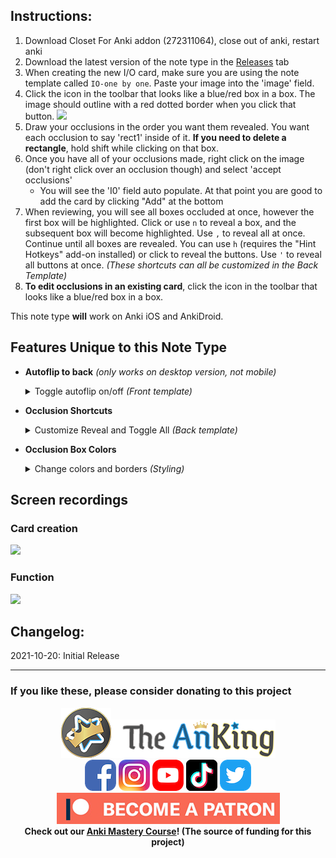 ## Instructions:
1. Download Closet For Anki addon (272311064), close out of anki, restart anki
2. Download the latest version of the note type in the [Releases](https://github.com/AnKingMed/AnKing-Note-Types/releases) tab
3. When creating the new I/O card, make sure you are using the note template called `IO-one by one`. Paste your image into the 'image' field.
4. Click the icon in the toolbar that looks like a blue/red box in a box. The image should outline with a red dotted border when you click that button.
   <img src="/screenshots/Closet button.png" style="width:400px;">
5. Draw your occlusions in the order you want them revealed. You want each occlusion to say 'rect1' inside of it. **If you need to delete a rectangle**, hold shift while clicking on that box.
6. Once you have all of your occlusions made, right click on the image (don't right click over an occlusion though) and select 'accept occlusions'
   - You will see the 'I0' field auto populate. At that point you are good to add the card by clicking "Add" at the bottom
7. When reviewing, you will see all boxes occluded at once, however the first box will be highlighted. Click or use `n` to reveal a box, and the subsequent box will become highlighted. Use `,` to reveal all at once. Continue until all boxes are revealed. You can use `h` (requires the "Hint Hotkeys" add-on installed) or click to reveal the buttons. Use `'` to reveal all buttons at once. _(These shortcuts can all be customized in the Back Template)_
8. **To edit occlusions in an existing card**, click the icon in the toolbar that looks like a blue/red box in a box.

This note type **will** work on Anki iOS and AnkiDroid.

## Features Unique to this Note Type
- <b>Autoflip to back</b> _(only works on desktop version, not mobile)_
  <details><summary>Toggle autoflip on/off <i>(Front template)</i></summary>
    <p>

    ```
    // ############## USER CONFIGURATION START ##############
    var autoflip = true // auto flip to back. Does not work for AnkiMobile.
    // ############## USER CONFIGURATION END ##############
    ```
    </p>
  </details>

- <b>Occlusion Shortcuts</b>
  <details><summary>Customize Reveal and Toggle All <i>(Back template)</i></summary>
    <p>

    ```
    // ##############  OCCLUSION SHORTCUTS  ##############
    var RevealIncremental = "N";
    var ToggleAllOcclusions = ",";
    ```
    </p>
  </details>

- <b>Occlusion Box Colors</b>
  <details><summary>Change colors and borders <i>(Styling)</i></summary>
    <p>

    ```
    /* OCCLUSION RECTANGLE COLORS */
    --rect-bg: moccasin;
    --rect-border: olive;
    --active-rect-bg: salmon;
    --active-rect-border: yellow;
    ```
    </p>
  </details>

## Screen recordings
### Card creation
<img src="/screenshots/Creating IO one by one.gif" style="width:600px;">

### Function
<img src="/screenshots/IO one by one.gif" style="width:600px;">

## Changelog:
2021-10-20: Initial Release 


***

### If you like these, please consider donating to this project

<p align="center">
<a href="https://www.ankingmed.com" rel="nofollow"><img src="https://raw.githubusercontent.com/AnKingMed/My-images/master/AnKing/AnKingSmall.png?raw=true"></a><a href="https://www.ankingmed.com" rel="nofollow"><img src="https://raw.githubusercontent.com/AnKingMed/My-images/master/AnKing/TheAnKing.png?raw=true"></a>
  <br>
  <a href="https://www.facebook.com/ankingmed" rel="nofollow"><img src="https://raw.githubusercontent.com/AnKingMed/My-images/master/Social/FB.png?raw=true"></a>     <a href="https://www.instagram.com/ankingmed" rel="nofollow"><img src="https://raw.githubusercontent.com/AnKingMed/My-images/master/Social/Instagram.png?raw=true"></a>     <a href="https://www.youtube.com/theanking" rel="nofollow"><img src="https://raw.githubusercontent.com/AnKingMed/My-images/master/Social/YT.png?raw=true"></a>     <a href="https://www.tiktok.com/@ankingmed" rel="nofollow"><img src="https://raw.githubusercontent.com/AnKingMed/My-images/master/Social/TikTok.png?raw=true"></a>     <a href="https://www.twitter.com/ankingmed" rel="nofollow"><img src="https://raw.githubusercontent.com/AnKingMed/My-images/master/Social/Twitter.png?raw=true"></a>
  <br>
<a href="https://www.theanking.com/anking-memberships" rel="nofollow"><img src="https://raw.githubusercontent.com/AnKingMed/My-images/master/AnKing/Patreon.jpg?raw=true"></a>
<br>
<b>Check out our <a href="https://www.theanking.com/anki-mastery-course/?utm_source=anking_notetypes&amp;utm_medium=anki_add-on_page&amp;utm_campaign=mastery_course" rel="nofollow">Anki Mastery Course</a>! (The source of funding for this project)</b><br></p>
